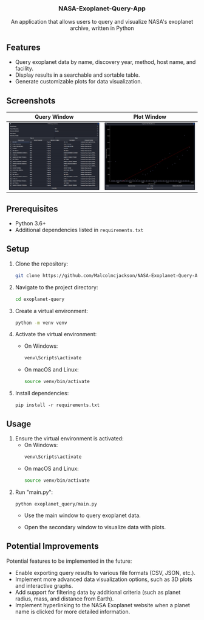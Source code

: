 <h3 align="center">NASA-Exoplanet-Query-App</h3>
  <p align="center"> An application that allows users to query and visualize NASA's exoplanet archive, written in Python</p>

## Features
- Query exoplanet data by name, discovery year, method, host name, and facility.
- Display results in a searchable and sortable table.
- Generate customizable plots for data visualization.

## Screenshots

Query Window            |  Plot Window
:-------------------------:|:-------------------------:
  ![Main Window](screenshots/main_window.png)  |    ![Secondary Window](screenshots/secondary_window.png)


## Prerequisites
- Python 3.6+
- Additional dependencies listed in `requirements.txt`

## Setup
1. Clone the repository:
   ```sh
   git clone https://github.com/Malcolmcjackson/NASA-Exoplanet-Query-App.git
   ```

2. Navigate to the project directory:
    ```sh
    cd exoplanet-query
    ```

3. Create a virtual environment:
    ``` sh
    python -m venv venv
    ```

4. Activate the virtual environment:
    - On Windows:
        ```sh 
        venv\Scripts\activate
        ```
    - On macOS and Linux:
        ```sh 
        source venv/bin/activate
        ```
5. Install dependencies:
    ```
    pip install -r requirements.txt
    ```

## Usage

1. Ensure the virtual environment is activated:
    - On Windows:
        ```sh 
        venv\Scripts\activate
        ```
    - On macOS and Linux:
        ```sh 
        source venv/bin/activate
        ```
2. Run "main.py":
    ```
    python exoplanet_query/main.py
    ```
    - Use the main window to query exoplanet data.

    - Open the secondary window to visualize data with plots.

## Potential Improvements
Potential features to be implemented in the future:

- Enable exporting query results to various file formats (CSV, JSON, etc.).
- Implement more advanced data visualization options, such as 3D plots and interactive graphs.
- Add support for filtering data by additional criteria (such as planet radius, mass, and distance from Earth).
- Implement hyperlinking to the NASA Exoplanet website when a planet name is clicked for more detailed information.
